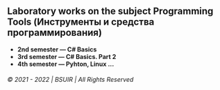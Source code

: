 ## Laboratory works on the subject Programming Tools (Инструменты и средства программирования)

* __2nd semester — C# Basics__
* __3rd semester — C# Basics. Part 2__
* __4th semester — Pyhton, Linux ...__

###### © 2021 - 2022 | BSUIR | All Rights Reserved
